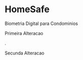 # HomeSafe
Biometria Digital para Condominios

Primeira Alteracao

.

Secunda Alteracao

<?php
	echo "Hello World";
?>